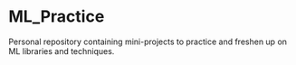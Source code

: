 # ML_Practice
Personal repository containing mini-projects to practice and freshen up on ML libraries and techniques.
